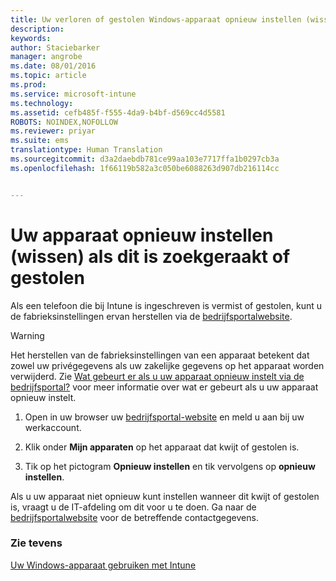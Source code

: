 ```yaml
---
title: Uw verloren of gestolen Windows-apparaat opnieuw instellen (wissen) | Microsoft Intune
description: 
keywords: 
author: Staciebarker
manager: angrobe
ms.date: 08/01/2016
ms.topic: article
ms.prod: 
ms.service: microsoft-intune
ms.technology: 
ms.assetid: cefb485f-f555-4da9-b4bf-d569cc4d5581
ROBOTS: NOINDEX,NOFOLLOW
ms.reviewer: priyar
ms.suite: ems
translationtype: Human Translation
ms.sourcegitcommit: d3a2daebdb781ce99aa103e7717ffa1b0297cb3a
ms.openlocfilehash: 1f66119b582a3c050be6088263d907db216114cc


---
```



# Uw apparaat opnieuw instellen (wissen) als dit is zoekgeraakt of gestolen

Als een telefoon die bij Intune is ingeschreven is vermist of gestolen, kunt u de fabrieksinstellingen ervan herstellen via de [bedrijfsportalwebsite](http://portal.manage.microsoft.com).


> [!WARNING]
> Het herstellen van de fabrieksinstellingen van een apparaat betekent dat zowel uw privégegevens als uw zakelijke gegevens op het apparaat worden verwijderd. Zie [Wat gebeurt er als u uw apparaat opnieuw instelt via de bedrijfsportal?](what-happens-if-you-reset-your-device-using-the-company-portal-windows.md) voor meer informatie over wat er gebeurt als u uw apparaat opnieuw instelt.


1.  Open in uw browser uw [bedrijfsportal-website](http://portal.manage.microsoft.com) en meld u aan bij uw werkaccount.

2.  Klik onder **Mijn apparaten** op het apparaat dat kwijt of gestolen is.

3.  Tik op het pictogram **Opnieuw instellen** en tik vervolgens op **opnieuw instellen**.

Als u uw apparaat niet opnieuw kunt instellen wanneer dit kwijt of gestolen is, vraagt u de IT-afdeling om dit voor u te doen. Ga naar de [bedrijfsportalwebsite](http://portal.manage.microsoft.com) voor de betreffende contactgegevens.

### Zie tevens
[Uw Windows-apparaat gebruiken met Intune](using-your-windows-device-with-intune.md)



<!--HONumber=Aug16_HO4-->


